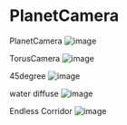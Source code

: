 # PlanetCamera

PlanetCamera
![image](https://lh3.googleusercontent.com/nt7i0n9lCrNy05ULIBpN3ywYXGwDDCDN8ZIF5D91FpG35aDvMdT117_RYqU96vFAZoX5hxPI2W21q9VoDSuF6Pl45iB4w40VtREOWd9RF3IzY4hC8pb4G7igi33m8Z4YdSFyL4_70ZLuiem_F9aFNFJbxbrHdRtZ_4-5jFLyaiYwrxeK7wNkrypQCZ3BvPpL-UhMAQWr3C6lEQm0Lvw61H03FimQgscCsiySjFdexgvIRy-VwJpN4w4xDx6ekNKCFp6MairzmIsCC4COtS0dl_rlA-hlmiKvT2kr0vApTlb4Uaq2CTK0fHazHUgERUjYk2fYX17Fs7XjcezC_j6Imij59ZRqqDZ09g0XB4PPn50YczZylJdrTnNGmOX3cuNeKCVGs7aoKrDQbhMYbUDM5lpNBWReq1zj4R7oVSM68kaOPTKtLO0chsdZ0xxpE26cBMV7f9lB8PKhVICuwiqtzZxx2-cVOywPOe_2Odup14uW90ZqYbXWVGcDB1qU_CkZfS7iVZpGxGxfCWUcQsIfB7crL_jJy5HDGfPOUkKMJ6NhJ90XyRaap8jmuNlP3TpPrHfggCsLikk4erHKjhxWdZcf92GU1tTQYgJppOyWV7MCQj9r0n0pOt6DN6K1ps71rZY8JoROV5-GXaxNIZWpHlb6oTu1iKcQSg=w897-h502-no)

TorusCamera
![image](https://lh3.googleusercontent.com/3ovHouFrm2CdaR320Rww2HTDa2Yt7mvuaVjAj6EbFSklL40JOhPvZ2liMm28LDTm1g8NjQpH__X_IXzoJ2_ZD5I1T3xi7WAE8sKjjyUgz4-Mg4vV2WJbLkuEMh2GJG8Ss8g5XZRijjA5s-_DqgabPXcPK3kraSuZTPSU8_TELl53L_GXEZ8VQhYn_fuoo_cmJ33AYiv45aOmq5ljOcQD--MTGax6sjnYzdXFnKCSRbExhHeyBh_QMaJimohCNsVpbCc4I3FmXI-w8-OgeTrCk4vmxwvREwVdKgq6wQGnyayu-fVlOyJhMnAFvTqkMVPVhz7HQVExx4cnSejtK8FOOCfFYc-GvxIh-lFTrGTD9MSr-mDGQY2jWIMHPfPNktnIaoXQLQEEDMBOERIdhaVSVN2R5ychJ76M4wIOTU_GXdgVNM2EbPwYi5GsRi84IB_lOd6avB8NZEtC7kb_Zi2xlO0WJ-yc0bF58TkZg9vv-w3w7q4Mztr8OwHRgsmnAgizinimMznYkRIVW5G8GVpbDBC0PDc_H_cWAZoZzcGgJTOIn4GUlj2oqHTwsF0ahCHYRcfARBVlOESjO6hg2qb3SKfok-4opesd4ATypjkpsm4izp8gULUQVQApOJkDRUl0iwFMJZwIpXSgPpczm0nufLq_D5dnWtnI_A=w894-h425-no)

45degree
![image](https://lh3.googleusercontent.com/sCsx_Kf2zGuBw-40D8ROd8gsinKoNBmCXWvtttpzkKM2Hvy_b35dqoX-Cky3kLNVTF61osKhtcbds4HK2WUxxecuUaPnCmJmOCaHDZRNaMGX9mxVslUvLQlxc5lLXKm051uFaFv1GUaZvyGoth4EuqZg26W-4GvtoeJEReH1sSYjZTHhAKMhHrfb3V6boZ1fvA108z28GWfapJCgGTHnaXt7aOHa18cP4qw5wNhNWHzRLk5hlXeGnw5dAUs7PW8ju9ek4JLbh8mdt14n1rCNf4RRjRIRpoRtEsX-i9eFiCI1wUuSm7cZLt76KEK4wVrSEQdgkoq-kr8y3Q16UMPKJnj1alztPd4DL1A1VLpfTTf-IfSlwf-FTrdHI9k6ZZiwozum6SpK2syJPK19Mx_Q-lVxuJpO-1de1aNFlY9oaisuGbp1NQuqCminTeyV1DTKWj6S8ZX1c1PJvgmhQBWs1pu3BZsEVW9xFREfJOJE41fvpWCB_72uSugpKPmnUY0t4Z9YL3TFKdbRC6HW6ElqW26bolq9xNPA02Sh4RfFmgvCQbh2TqcJSZBYDXQY-9oc8fe7ZLWmOmUsMgnY-hlC-H8Du-oxdjA_1Q70iTCgin_s9tmJYmtprkmdl-BZl1tx8-AnHvgTR__iF04igWTO19jJ5q3pcLrmYQ=w890-h451-no)

water diffuse
![image](https://lh3.googleusercontent.com/w_FB5nrQ9y29BGQhe1CakGeK9VAkGP3OQXe55NULjB2zMtIQmCfwDF1JPDapj6-qNW8LW_R0keHIC6F_eIxSVhzKY4fZNMy-pOb0NxQUtn2hB0SOwQGvyo9Le-KFd81l1A1VvJTnY2n6C3y8r_GpWFhrpfS9rtpoX4__cj1TQicszlA6xvnzZVXPbbxk-UNwdZHk-O6uwHfoGeCgA3xfap1-vpME6lZ0o0INCRoWJnjTXTM6amfTP-dJqWSPNbkakrp0nxbWhfXAM6PFtOi5TTR55v_biGQWen-Be1gz7tnTw7YNw_LM0Y2Nvq41KkF4IPqmhAfIT2YaS9KXBW8yBunm1iKgjKIc5njkBv8flsz63XNQcbFqHwQMYejNR6keqBFV05aIrNpbS74-QGsnoAz4yPlw692z-G3VBfvP9w90uMU9IkBsAUUlRiTUZnQ8KO8BSd10ePlwBl6nnpXRN4tESoPwPH3xm9eNVHNsQloC-Q-82EP65FQe5LcjKC2r7wfYaxS5qJdoTPjid509BQz30WRv-omYFYamIA4yq6YmNIVFB6Vpu1AgQc2DmyZ0Vb5nrTUj-6XfG_7Wd2hZTzWGfB2MmZMkC78bJde8Gkaunnewpxe5vGnKnsCoq6Qc05ZZGPUh-IaUZne5d8FQWI08vNZoejDijA=w889-h491-no)

Endless Corridor
![image](https://lh3.googleusercontent.com/roBpk21Fbxbf07b4wV8w5GoJvqnGrcX589WWvSvYX-quw1ei741WtHPqBcIZCn9BX_aSLjlXA74EPaIpry-GZRvtPKHrHiFq3zTXBavuggvY558K8qUVKTS-2gB-eIVW00VRqkUzcgI7Sb6qYK0AQDZtyZZVi4XE0JcxAG6V1YJcGiwxQncIt140In_zXBVOYs9QMaOqZuLIZpXVClQQK3sTMziVkkGTJtB5Ji6Pie8zkC_YTD4bIqP8oMFpHsD_3v4diCjwEaTZWksC2BXC2FHQVdnrFPj3uUmvAqkd-iD_sPQeEvCeP-BfXoQk-TJZPkgKt4ZnCNGd51YB6o-on79Hmj674ZsugfVaSERu4gfY77VCcu9lQ8uOOo-fioysYCXvU_Y6NGJ9RNP6sB7k555_BMJZmJTypy3QVMSbBzXS78YZZ6_2OVW3zB5YLfHtgLNFLGLqDM_-Qwy2IUY-oWh_kYPYYLJnQVjvrqe4LMm7s90bBQ20VX2yfe3JCgC11Foh_Fc0OWsri0l9p2lFJgvIoEhPwMuxYwPCbycdoAK5w883N8HZ25Z6HkccHJdWA1sOzCb_IIH1H36lSKslO1px8Y787aDNLgQst04JTkwkNYZ6gCltDcCwpNwzvwu9RmyLUz8v_qwQiJv9zJwXmebGzV63u-uqOA=w889-h496-no)
